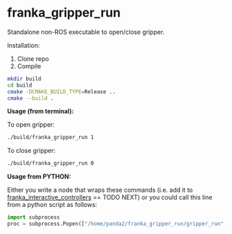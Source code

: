 # franka_gripper_run
Standalone non-ROS executable to open/close gripper.


Installation:

1. Clone repo
2. Compile
```bash
mkdir build
cd build
cmake -DCMAKE_BUILD_TYPE=Release ..
cmake --build .
```

**Usage (from terminal):** 

To open gripper:

```bash
./build/franka_gripper_run 1
```

To close gripper:

```bash
./build/franka_gripper_run 0
```

**Usage from PYTHON:**

Either you write a node that wraps these commands (i.e. add it to [franka_interactive_controllers](https://github.com/nbfigueroa/franka_interactive_controllers) == TODO NEXT) or you could call this line from a python script as follows:

```python
import subprocess 
proc = subprocess.Popen(["/home/panda2/franka_gripper_run/gripper_run", "1"])
```

